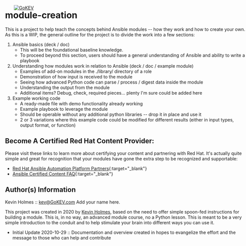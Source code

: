 [![GoKEV](http://GoKEV.com/GoKEV200.png)](http://GoKEV.com/)

<div style="position: absolute; top: 40px; left: 200px;">

# module-creation

This is a project to help teach the concepts behind Ansible modules -- how they work and how to create your own.  As this is a WIP, the general outline for the project is to divide the work into a few sections: 
1. Ansible basics (deck / doc)
   * This will be the foundational baseline knowledge.
   * To proceed beyond this section, users should have a general understanding of Ansible and ability to write a playbook
2. Understanding how modules work in relation to Ansible (deck / doc / example module)
   * Examples of add-on modules in the ./library/ directory of a role
   * Demonstration of how input is received to the module
   * Seeing how advanced Python code can parse / process / digest data inside the module
   * Understanding the output from the module
   * Additional items?  Debug, check, required pieces... plenty I'm sure could be added here
3. Example working code
   * A ready-made file with demo functionality already working
   * Example playbook to leverage the module
   * Should be operable without any additional python libraries -- drop it in place and use it
   * 2 or 3 variations where this example code could be modified for different results (either in input types, output format, or function)


## Become A Certified Red Hat Content Provider:

Please visit these links to learn more about certifying your content and partnering with Red Hat.  It's actually quite simple and great for recognition that your modules have gone the extra step to be recognized and supportable:

* [Red Hat Ansible Automation Platform Partners](https://www.ansible.com/partners "Red Hat Ansible Automation Platform Partners"){:target="_blank"}
* [Ansible Certified Content FAQ](https://access.redhat.com/articles/4916901 "Ansible Certified Content FAQ"){:target="_blank"}



Author(s) Information
------------------
Kevin Holmes :: kev@GoKEV.com
Add your name here.  


This project was created in 2020 by [Kevin Holmes](http://GoKEV.com/), based on the need to offer simple spoon-fed instructions for building a module.  This is, in no way, an advanced module course, no a Python lesson.  This is meant to be a very simple introduction to the conduit and to help stimulate your brain into different ways you can use it.

- Initial Update 2020-10-29 :: Documentation and overview created in hopes to evangelize the effort and the message to those who can help and contribute
